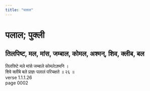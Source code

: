 ```yaml
---
title: "पलाल"
---
```


# पलाल; पुक्ली
## तिलपिष्ट, मल, मांस, जम्बाल, कोमल, अश्मन्, शिव, क्लीब, बल
तिलपिष्टे मले मांसे जम्बाले कोमलेऽश्मनि ।<br />शिवे क्लीबे बले प्राज्ञः पलालं परिचक्षते ॥ २६ ॥<br />verse 1.1.1.26<br />page 0002

